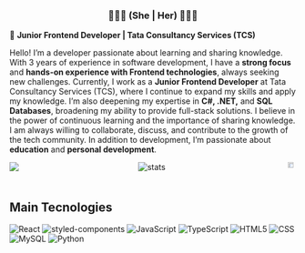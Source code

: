 <h3 align="center">🧑🏻‍💻 (She | Her) 🧑🏻‍💻</h3>

🌟 **Junior Frontend Developer | Tata Consultancy Services (TCS)**

Hello! I’m a developer passionate about learning and sharing knowledge. With 3 years of experience in software development, I have a **strong focus** and **hands-on experience with Frontend technologies**, always seeking new challenges.
Currently, I work as a **Junior Frontend Developer** at Tata Consultancy Services (TCS), where I continue to expand my skills and apply my knowledge. I’m also deepening my expertise in **C#, .NET,** and **SQL Databases**, broadening my ability to provide full-stack solutions.
I believe in the power of continuous learning and the importance of sharing knowledge. I am always willing to collaborate, discuss, and contribute to the growth of the tech community. In addition to development, I’m passionate about **education** and **personal development**.

<section style="display: flex; justify-content: space-between;">
    <div style="text-align: center;">
      <img src="https://github-readme-stats.vercel.app/api?username=van-gomes&theme=gotham&show_icons=true" />
    </div>
    <div style="text-align: center;">
      <img src="https://github-readme-streak-stats.herokuapp.com/?user=van-gomes&theme=gotham" alt="stats" />
    </div>
    <div style="text-align: center;">
      <img width="70%" src="https://github-readme-stats.vercel.app/api/top-langs/?username=van-gomes&langs_count=6&theme=gotham&layout=compact" />
    </div>
</section>

<br/>

## Main Tecnologies

![React](	https://img.shields.io/badge/React-20232A?style=flat&logo=react&logoColor=61DAFB)
![styled-components](https://img.shields.io/badge/styled--components-DB7093?style=flat&logo=styled-components&logoColor=white)
![JavaScript](https://img.shields.io/badge/JavaScript-F7DF1E?style=flat&logo=javascript&logoColor=black)
![TypeScript](https://img.shields.io/badge/TypeScript-007ACC?style=flat&logo=typescript&logoColor=white)
![HTML5](https://img.shields.io/badge/HTML5-E34F26?style=flat&logo=html5&logoColor=white)
![CSS](https://img.shields.io/badge/CSS3-1572B6?style=flat&logo=css3&logoColor=white)
![MySQL](https://img.shields.io/badge/MySQL-00000F?style=flat&logo=mysql&logoColor=white)
![Python](https://img.shields.io/badge/Python-14354C?style=flat&logo=python&logoColor=1572B6)

